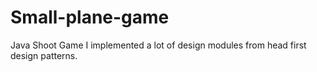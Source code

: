 # Small-plane-game
Java Shoot Game
I implemented a lot of design modules from head first design patterns.
